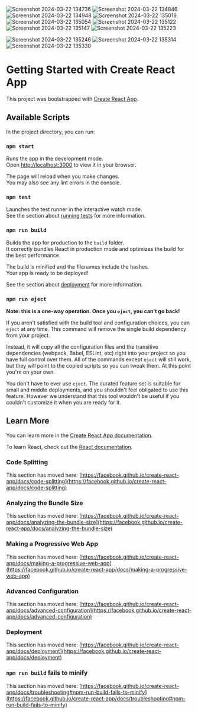 ![Screenshot 2024-03-22 134736](https://github.com/sandhyaGurram/React-Application/assets/58684459/bd2c1ce1-d02e-407c-bd3d-fbe0a7499aa4)
![Screenshot 2024-03-22 134846](https://github.com/sandhyaGurram/React-Application/assets/58684459/097f0a2b-2fa7-4cf4-ac7b-3798916d6f9d)
![Screenshot 2024-03-22 134948](https://github.com/sandhyaGurram/React-Application/assets/58684459/fcf7dbbd-41f6-4502-8e49-6bf106371f4f)
![Screenshot 2024-03-22 135019](https://github.com/sandhyaGurram/React-Application/assets/58684459/1efc1354-b5b2-4f6f-b491-23e4e267a894)
![Screenshot 2024-03-22 135054](https://github.com/sandhyaGurram/React-Application/assets/58684459/6ed5a06b-d6da-458b-a27d-8233344b0c34)
![Screenshot 2024-03-22 135122](https://github.com/sandhyaGurram/React-Application/assets/58684459/c7b2b72d-842d-47fd-b360-6010c260e2b0)
![Screenshot 2024-03-22 135147](https://github.com/sandhyaGurram/React-Application/assets/58684459/bfbda112-28d9-45af-8313-b9149c8e27f1)
![Screenshot 2024-03-22 135223](https://github.com/sandhyaGurram/React-Application/assets/58684459/e02aa410-206c-42d2-8d67-d340b8f10f81)

![Screenshot 2024-03-22 135246](https://github.com/sandhyaGurram/React-Application/assets/58684459/2d2b241c-2207-4507-8d63-3a858485fae4)
![Screenshot 2024-03-22 135314](https://github.com/sandhyaGurram/React-Application/assets/58684459/accc4123-8fc5-45d5-9f04-0eff05f4770a)
![Screenshot 2024-03-22 135330](https://github.com/sandhyaGurram/React-Application/assets/58684459/46629846-ef63-4495-8899-0cc5df1697fd)

# Getting Started with Create React App

This project was bootstrapped with [Create React App](https://github.com/facebook/create-react-app).

## Available Scripts

In the project directory, you can run:

### `npm start`

Runs the app in the development mode.\
Open [http://localhost:3000](http://localhost:3000) to view it in your browser.

The page will reload when you make changes.\
You may also see any lint errors in the console.

### `npm test`

Launches the test runner in the interactive watch mode.\
See the section about [running tests](https://facebook.github.io/create-react-app/docs/running-tests) for more information.

### `npm run build`

Builds the app for production to the `build` folder.\
It correctly bundles React in production mode and optimizes the build for the best performance.

The build is minified and the filenames include the hashes.\
Your app is ready to be deployed!

See the section about [deployment](https://facebook.github.io/create-react-app/docs/deployment) for more information.

### `npm run eject`

**Note: this is a one-way operation. Once you `eject`, you can't go back!**

If you aren't satisfied with the build tool and configuration choices, you can `eject` at any time. This command will remove the single build dependency from your project.

Instead, it will copy all the configuration files and the transitive dependencies (webpack, Babel, ESLint, etc) right into your project so you have full control over them. All of the commands except `eject` will still work, but they will point to the copied scripts so you can tweak them. At this point you're on your own.

You don't have to ever use `eject`. The curated feature set is suitable for small and middle deployments, and you shouldn't feel obligated to use this feature. However we understand that this tool wouldn't be useful if you couldn't customize it when you are ready for it.

## Learn More

You can learn more in the [Create React App documentation](https://facebook.github.io/create-react-app/docs/getting-started).

To learn React, check out the [React documentation](https://reactjs.org/).

### Code Splitting

This section has moved here: [https://facebook.github.io/create-react-app/docs/code-splitting](https://facebook.github.io/create-react-app/docs/code-splitting)

### Analyzing the Bundle Size

This section has moved here: [https://facebook.github.io/create-react-app/docs/analyzing-the-bundle-size](https://facebook.github.io/create-react-app/docs/analyzing-the-bundle-size)

### Making a Progressive Web App

This section has moved here: [https://facebook.github.io/create-react-app/docs/making-a-progressive-web-app](https://facebook.github.io/create-react-app/docs/making-a-progressive-web-app)

### Advanced Configuration

This section has moved here: [https://facebook.github.io/create-react-app/docs/advanced-configuration](https://facebook.github.io/create-react-app/docs/advanced-configuration)

### Deployment

This section has moved here: [https://facebook.github.io/create-react-app/docs/deployment](https://facebook.github.io/create-react-app/docs/deployment)

### `npm run build` fails to minify

This section has moved here: [https://facebook.github.io/create-react-app/docs/troubleshooting#npm-run-build-fails-to-minify](https://facebook.github.io/create-react-app/docs/troubleshooting#npm-run-build-fails-to-minify)
